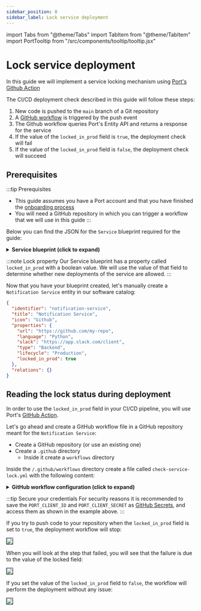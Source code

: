 ```yaml
---
sidebar_position: 8
sidebar_label: Lock service deployment
---
```


import Tabs from "@theme/Tabs"
import TabItem from "@theme/TabItem"
import PortTooltip from "/src/components/tooltip/tooltip.jsx"

# Lock service deployment

In this guide we will implement a service locking mechanism using [Port's Github Action](http://docs.getport.io/build-your-software-catalog/sync-data-to-catalog/api/ci-cd/github-workflow/)

The CI/CD deployment check described in this guide will follow these steps:

1. New code is pushed to the `main` branch of a Git repository
2. A [GitHub workflow](https://docs.github.com/en/actions/using-workflows) is triggered by the push event
3. The Github workflow queries Port's Entity API and returns a response for the service
4. If the value of the `locked_in_prod` field is `true`, the deployment check will fail
5. If the value of the `locked_in_prod` field is `false`, the deployment check will succeed

## Prerequisites
:::tip Prerequisites

- This guide assumes you have a Port account and that you have finished the [onboarding process](/quickstart)
- You will need a GitHub repository in which you can trigger a workflow that we will use in this guide
:::

Below you can find the JSON for the `Service` blueprint required for the guide:
<details>
<summary><b>Service blueprint (click to expand)</b></summary>

```json showLineNumbers
{
  "identifier": "service",
  "title": "Service",
  "icon": "Github",
  "schema": {
    "properties": {
      "readme": {
        "title": "README",
        "type": "string",
        "format": "markdown",
        "icon": "Book"
      },
      "url": {
        "title": "URL",
        "format": "url",
        "type": "string",
        "icon": "Link"
      },
      "language": {
        "icon": "Git",
        "type": "string",
        "title": "Language",
        "enum": [
          "GO",
          "Python",
          "Node",
          "React"
        ],
        "enumColors": {
          "GO": "red",
          "Python": "green",
          "Node": "blue",
          "React": "yellow"
        }
      },
      "slack": {
        "icon": "Slack",
        "type": "string",
        "title": "Slack",
        "format": "url"
      },
      "code_owners": {
        "title": "Code owners",
        "description": "This service's code owners",
        "type": "string",
        "icon": "TwoUsers"
      },
      "type": {
        "title": "Type",
        "description": "This service's type",
        "type": "string",
        "enum": [
          "Backend",
          "Frontend",
          "Library"
        ],
        "enumColors": {
          "Backend": "purple",
          "Frontend": "pink",
          "Library": "green"
        },
        "icon": "DefaultProperty"
      },
      "lifecycle": {
        "title": "Lifecycle",
        "type": "string",
        "enum": [
          "Production",
          "Experimental",
          "Deprecated"
        ],
        "enumColors": {
          "Production": "green",
          "Experimental": "yellow",
          "Deprecated": "red"
        },
        "icon": "DefaultProperty"
      },
      "locked_in_prod": {
        "icon": "DefaultProperty",
        "title": "Locked in Prod",
        "type": "boolean",
        "default": false
      },
      "locked_reason_prod": {
        "icon": "DefaultProperty",
        "title": "Locked Reason Prod",
        "type": "string"
      }
    },
    "required": []
  },
  "mirrorProperties": {},
  "calculationProperties": {},
  "aggregationProperties": {},
  "relations": {}
}
```
</details>

:::note Lock property
Our Service blueprint has a property called `locked_in_prod` with a boolean value. We will use the value of that field to determine whether new deployments of the service are allowed.
:::

Now that you have your blueprint created, let's manually create a `Notification Service` entity in our software catalog:

```json showLineNumbers
{
  "identifier": "notification-service",
  "title": "Notification Service",
  "icon": "Github",
  "properties": {
    "url": "https://github.com/my-repo",
    "language": "Python",
    "slack": "https://app.slack.com/client",
    "type": "Backend",
    "lifecycle": "Production",
    "locked_in_prod": true
  },
  "relations": {}
}
```

## Reading the lock status during deployment

In order to use the `locked_in_prod` field in your CI/CD pipeline, you will use Port's [GitHub Action](/build-your-software-catalog/sync-data-to-catalog/api/ci-cd/github-workflow/github-workflow.md).


Let's go ahead and create a GitHub workflow file in a GitHub repository meant for the `Notification Service`:

- Create a GitHub repository (or use an existing one)
- Create a `.github` directory
  - Inside it create a `workflows` directory

Inside the `/.github/workflows` directory create a file called `check-service-lock.yml` with the following content:

<details>
<summary><b> GitHub workflow configuration (click to expand) </b></summary>

```yml showLineNumbers
name: Check Service Lock Status
on:
  push:
    branches:
      - "main"
jobs:
  get-entity:
    runs-on: ubuntu-latest
    outputs:
      entity: ${{ steps.port-github-action.outputs.entity }}
    steps:
      - id: port-github-action
        name: Get entity from Port
        uses: port-labs/port-github-action@v1
        with:
          clientId: ${{ secrets.PORT_CLIENT_ID }}
          clientSecret: ${{ secrets.PORT_CLIENT_SECRET }}
          identifier: notification-service
          blueprint: service
          operation: GET
  check-lock-status:
    runs-on: ubuntu-latest
    needs: get-entity
    steps:
      - name: Get entity lock status
        run: echo "LOCK_STATUS=$(echo '${{needs.get-entity.outputs.entity}}' | jq -r .properties.locked_in_prod)" >> $GITHUB_ENV
      - name: Check lock status 🚧
        if: ${{ env.LOCK_STATUS == 'true' }}
        run: |
          echo "Service in production is locked, stopping deployment"
          exit 1
  run-deployment:
    runs-on: ubuntu-latest
    needs: [check-lock-status]
    steps:
      - name: Run deployment
        run: echo "Service in production is not locked, continuing deployment"
```
</details>

:::tip Secure your credentials
For security reasons it is recommended to save the `PORT_CLIENT_ID` and `PORT_CLIENT_SECRET` as [GitHub Secrets](https://docs.github.com/en/actions/security-guides/encrypted-secrets), and access them as shown in the example above.
:::

If you try to push code to your repository when the `locked_in_prod` field is set to `true`, the deployment workflow will stop:

<img src="/img/guides/serviceInProdLocked.png" border="1px" />

When you will look at the step that failed, you will see that the failure is due to the value of the locked field:

<img src="/img/guides/serviceInProdLockedDetails.png" border="1px" />

If you set the value of the `locked_in_prod` field to `false`, the workflow will perform the deployment without any issue:

<img src="/img/guides/serviceInProdNotLocked.png" border="1px" />
